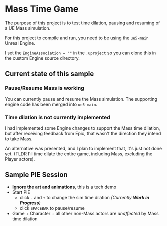 # Mass Time Game

The purpose of this project is to test time dilation, pausing and resuming
of a UE Mass simulation.

For this project to compile and run, you need to be using the `ue5-main` Unreal Engine.

I set the `EngineAssociation = ""` in the `.uproject` so you can clone this in the
custom Engine source directory.

## Current state of this sample

### Pause/Resume Mass is working

You can currently pause and resume the Mass simulation.
The supporting engine code has been merged into `ue5-main`.

### Time dilation is not currently implemented

I had implemented some Engine changes to support the Mass time dilation,
but after receiving feedback from Epic, that wasn't the direction they intend
to take Mass.

An alternative was presented, and I plan to implement that, it's just not done yet.
(TLDR I'll time dilate the entire game, including Mass, excluding the Player actors).

## Sample PIE Session

- **Ignore the art and animations**, this is a tech demo
- Start PIE
  - click `-` and `+` to change the sim time dilation *(Currently **Work in Progress**)*
  - click `SPACEBAR` to pause/resume
- Game + Character + all other non-Mass actors are *unaffected* by Mass time dilation
